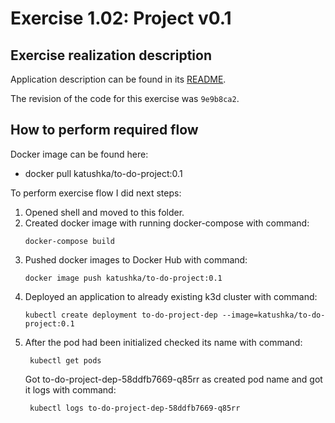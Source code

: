 # Exercise 1.02: Project v0.1

## Exercise realization description

Application description can be found in its [README](../to-do-project/README.md).  

The revision of the code for this exercise was `9e9b8ca2`.  

## How to perform required flow

Docker image can be found here:
- docker pull katushka/to-do-project:0.1

To perform exercise flow I did next steps:

1. Opened shell and moved to this folder.
2. Created docker image with running docker-compose with command:  
    ```shell
    docker-compose build
   ```
3. Pushed docker images to Docker Hub with command:  
    ```shell
    docker image push katushka/to-do-project:0.1
   ```  
4. Deployed an application to already existing k3d cluster with command:
    ```shell
    kubectl create deployment to-do-project-dep --image=katushka/to-do-project:0.1
    ```
5. After the pod had been initialized checked its name with command:
   ```shell
    kubectl get pods
   ```
   Got to-do-project-dep-58ddfb7669-q85rr as created pod name and got it logs with command:
   ```shell
    kubectl logs to-do-project-dep-58ddfb7669-q85rr 
   ```